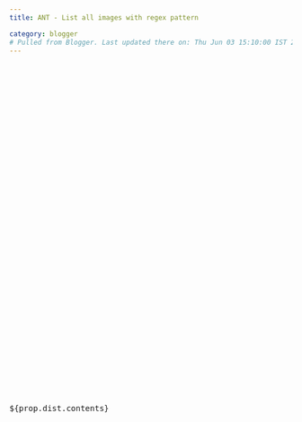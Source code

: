 ```yaml
---
title: ANT - List all images with regex pattern

category: blogger
# Pulled from Blogger. Last updated there on: Thu Jun 03 15:10:00 IST 2010
---
```

<pre class="brush: xml"> 
<br /><target name="listimages">
<br /><fileset id="dist.contents" dir="${basedir}">
<br /><exclude name="build/**"/>
<br /><exclude name="etc/automated_tests/**"/>
<br /><exclude name="tools/**"/>
<br /><exclude name="release/**"/>
<br /><exclude name="portal/**"/>
<br /><include name="**/*.gif"/>
<br /><include name="**/*.png"/>
<br /><include name="**/*.jpg"/>
<br /><include name="**/*.jpeg"/>
<br /></fileset>
<br /><pathconvert pathsep="!${line.separator}!" property="prop.dist.contents" refid="dist.contents">
<br /><chainedmapper>
<br /><mapper type="regexp" from="(.*)" to="\1,\1" />
<br /></chainedmapper>
<br /><map from="${basedir}" to="X"/>
<br /></pathconvert>
<br /><echo>${prop.dist.contents}</echo>
<br /></target>
<br /></pre>
